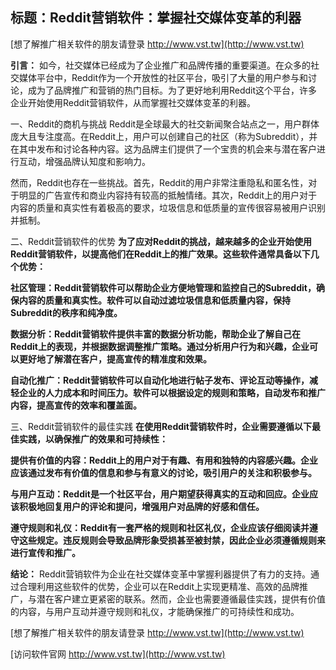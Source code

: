## **标题：Reddit营销软件：掌握社交媒体变革的利器**

[想了解推广相关软件的朋友请登录 http://www.vst.tw](http://www.vst.tw)

**引言：**
如今，社交媒体已经成为了企业推广和品牌传播的重要渠道。在众多的社交媒体平台中，Reddit作为一个开放性的社区平台，吸引了大量的用户参与和讨论，成为了品牌推广和营销的热门目标。为了更好地利用Reddit这个平台，许多企业开始使用Reddit营销软件，从而掌握社交媒体变革的利器。

一、Reddit的商机与挑战
Reddit是全球最大的社交新闻聚合站点之一，用户群体庞大且专注度高。在Reddit上，用户可以创建自己的社区（称为Subreddit），并在其中发布和讨论各种内容。这为品牌主们提供了一个宝贵的机会来与潜在客户进行互动，增强品牌认知度和影响力。

然而，Reddit也存在一些挑战。首先，Reddit的用户非常注重隐私和匿名性，对于明显的广告宣传和商业内容持有较高的抵触情绪。其次，Reddit上的用户对于内容的质量和真实性有着极高的要求，垃圾信息和低质量的宣传很容易被用户识别并抵制。

二、Reddit营销软件的优势
**为了应对Reddit的挑战，越来越多的企业开始使用Reddit营销软件，以提高他们在Reddit上的推广效果。这些软件通常具备以下几个优势：**

**社区管理：Reddit营销软件可以帮助企业方便地管理和监控自己的Subreddit，确保内容的质量和真实性。软件可以自动过滤垃圾信息和低质量内容，保持Subreddit的秩序和纯净度。**

**数据分析：Reddit营销软件提供丰富的数据分析功能，帮助企业了解自己在Reddit上的表现，并根据数据调整推广策略。通过分析用户行为和兴趣，企业可以更好地了解潜在客户，提高宣传的精准度和效果。**

**自动化推广：Reddit营销软件可以自动化地进行帖子发布、评论互动等操作，减轻企业的人力成本和时间压力。软件可以根据设定的规则和策略，自动发布和推广内容，提高宣传的效率和覆盖面。**

三、Reddit营销软件的最佳实践
**在使用Reddit营销软件时，企业需要遵循以下最佳实践，以确保推广的效果和可持续性：**

**提供有价值的内容：Reddit上的用户对于有趣、有用和独特的内容感兴趣。企业应该通过发布有价值的信息和参与有意义的讨论，吸引用户的关注和积极参与。**

**与用户互动：Reddit是一个社区平台，用户期望获得真实的互动和回应。企业应该积极地回复用户的评论和提问，增强用户对品牌的好感和信任。**

**遵守规则和礼仪：Reddit有一套严格的规则和社区礼仪，企业应该仔细阅读并遵守这些规定。违反规则会导致品牌形象受损甚至被封禁，因此企业必须遵循规则来进行宣传和推广。**

**结论：**
Reddit营销软件为企业在社交媒体变革中掌握利器提供了有力的支持。通过合理利用这些软件的优势，企业可以在Reddit上实现更精准、高效的品牌推广，与潜在客户建立更紧密的联系。然而，企业也需要遵循最佳实践，提供有价值的内容，与用户互动并遵守规则和礼仪，才能确保推广的可持续性和成功。

[想了解推广相关软件的朋友请登录 http://www.vst.tw](http://www.vst.tw)


[访问软件官网 http://www.vst.tw](http://www.vst.tw)
